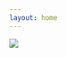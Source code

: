 ```yaml
---
layout: home
---
```


<div class="flex flex-col md:flex-row md:place-content-between my-10">
  <div class="w-full md:w-1/2">
    <div class="flex flex-col space-y-2">
        <div>
          <img src="/images/logos/describo-logo.webp" class="h-16 lg:h-32" />
        </div>
        <div class="text-xl lg:text-3xl text-slate-600"><TagLine class="text-center md:text-left md:pl-14 lg:pl-28" /></div>
    </div>
  </div>
  <div class="w-full md:w-1/2 flex flex-row items-center">
    <div class="md:flex-grow"></div>
    <div class="flex flex-col grow">
        <FeatureComponent link="/tour" :icon="faRoute" class="m-1 grow lg:grow-0 bg-blue-200">
          <template #title>
            Take the product tour
          </template>
        </FeatureComponent>
        <FeatureComponent link="/desktop" :icon="faDownload" class="m-1 grow lg:grow-0 bg-blue-200">
          <template #title>
            Get Describo - free download
          </template>
        </FeatureComponent>
        <FeatureComponent link="/docs/articles/why-use-it" :icon="faFileLines" class="m-1 grow lg:grow-0 bg-blue-200">
          <template #title>
            Why Describo?
          </template>
        </FeatureComponent>
    </div>
  </div>
</div>

<div class="flex flex-col space-x-4">
  <div class="flex flex-row flex-wrap place-content-center">
        <FeatureComponent link="/docs/articles/articles-index" :icon="faFileLines" class="m-1 grow lg:grow-0 bg-blue-200">
          <template #title>
            Feature Articles
          </template>
          <template #content>
                <div class="text-xs no-underline">
                  Articles showcasing a particular capability.
                </div>
            </template>
        </FeatureComponent>
        <FeatureComponent link="/docs/component/introduction" :icon="faCode" class="m-1  grow md:grow-0 bg-slate-200">
            <template #title>
                  Developers
            </template>
            <template #content>
                <div class="text-xs no-underline">
                  Use the Describo RO-Crate engine in your app
                </div>
            </template>
        </FeatureComponent>
      <FeatureComponent link="/docs/guide/five-minute-tutorial" :icon="faPersonChalkboard" class="m-1 grow md:grow-0 bg-slate-200">
          <template #title>
                5 minute beginner tutorial
          </template>
          <template #content>
              <div class="text-xs no-underline">
                  New to RO-Crate and Describo?
              </div>
          </template>
      </FeatureComponent>
      <FeatureComponent link="/describo-users" :icon="faUsers" class="m-1 grow md:grow-0 bg-slate-200">
          <template #title>
              See who's using Describo
          </template>
      </FeatureComponent>
      <FeatureComponent link="https://github.com/describo/describo.github.io" target="_blank" :icon="faStar" class="m-1 grow md:grow-0 bg-slate-200">
          <template #title>
                Like it? Star us on Github.
          </template>
      </FeatureComponent>
      <FeatureComponent :icon="faBookOpenReader" class="m-1 grow md:grow-0 bg-slate-200">
          <template #title>
                Cite Describo
          </template>
          <template #content>
              <div class="text-xs no-underline">
                Marco La Rosa and contributors. 2023 - present. Describo. https://describo.github.io
              </div>
          </template>
      </FeatureComponent>
  </div>
</div>

<div class="flex flex-col mt-10 space-y-10">
  <InfoPanelComponent>
    <template #title>An intuitive, intelligent and extensible metadata editor.</template>
    <template #text>
      <p>
        Describo enables you to describe your data. It creates linked data
        conforming to the <LinkComponent link="https://www.researchobject.org/ro-crate/specification">Research Object Crate (RO-Crate) specification.</LinkComponent>
      </p>
      <p>
        <FeatureComponent link="/tour" :icon="['fas', 'route']" class="text-sm bg-blue-100">
            <template #title>
                  Take the product tour
            </template>
        </FeatureComponent>
      </p>
    </template>
    <template #content>
      <ImageComponent src="/images/tour/desktop4.webp" />
    </template>
  </InfoPanelComponent>

   <InfoPanelComponent layout="rtl">
    <template #title>Linked data to tables.</template>
    <template #text>
      <p>
        Although Describo traffics in linked data, the Browse mode allows you to work with the
        data in a more familiar tabular format. With controls to filter the data and show
        specific properties the Browse tool adapts to your needs.
      </p>
      <FeatureComponent link="/docs/guide/browse.html" :icon="faBook" class="text-sm bg-blue-100">
        <template #title>
          Read the docs
        </template>
      </FeatureComponent>
    </template>
    <template #content>
      <ImageComponent src="/images/tour/desktop8.webp" />
    </template>
  </InfoPanelComponent>

  <InfoPanelComponent>
      <template #title>Tools to perform bulk data transformation</template>
      <template #text>
          <ul class="list-disc">
            <li>Image manipulation - creation of thumbnails and web formats</li>
            <li>Entity recognition and markup</li>
            <li>Theme, topic and subject extraction and markup</li>
          </ul>
        <FeatureComponent link="/docs/guide/transforming-content" :icon="faBook" class="text-sm bg-blue-100">
          <template #title>
            Read the docs
          </template>
        </FeatureComponent>
      </template>
      <template #content>
        <ImageComponent src="/images/tour/desktop10.webp" />
      </template>
  </InfoPanelComponent>

 <InfoPanelComponent layout="rtl">
    <template #title>Text extraction and named entity recognition.</template>
    <template #text>
      <p>
        You have digitised images of textual content that you want to transcribe and markup.
        Describo shows you the image and provides a text editor for you to transcribe the
        page content.
      </p>
      <p>
        Purchase credits to describo.cloud and you can run your images through Optical Character
        Recognition (OCR) and Named Entity Recognition (NER) tools to speed up your work.
      </p>
      <p>
        In the image we can see the entities that have been recognised by the software. Select them
        and mark / unmark them as required. Describo produces a HTML file with the marked up content
        and the entities are written into the metadata.
      </p>
      <FeatureComponent link="/docs/guide/transcribing-content.html" :icon="faBook" class="text-sm bg-blue-100">
        <template #title>
          Read the docs
        </template>
      </FeatureComponent>
    </template>
    <template #content>
      <ImageComponent src="/images/tour/desktop11.webp" />
    </template>
  </InfoPanelComponent>

  <InfoPanelComponent>
    <template #title>Generative AI e-Discovery.</template>
    <template #text>
      <p>
        Interrogate sets of files / folders to extract the themes and narratives that you
        might want to describe. Easily comprehend large swathes of data to find the insights
        hiding in the content. Use the assistant to provide different perspectives on what
        you find in order to test hypotheses and ideas.
      </p>
      <FeatureComponent link="/docs/guide/assistant-supported-discovery" :icon="faBook" class="text-sm bg-blue-100">
        <template #title>
          Read the docs
        </template>
      </FeatureComponent>
    </template>
    <template #content>
      <div class="flex flex-col space-y-1">
        <ImageComponent src="/images/tour/desktop14.webp" />
        <!-- <video controls >
          <source src="/images/guide-discover/ro-crate-paper.mp4" type="video/mp4" />
        </video> -->
        <!-- <iframe
          class="border border-solid border-gray-400 p-2"
          src="/images/guide-discover/conversation.pdf"
          width="100%" height="500">
        </iframe> -->
      </div>
    </template>
  </InfoPanelComponent>

  <InfoPanelComponent layout="rtl">
      <template #title>Visualisation Tools</template>
      <template #text>
        <p>
          Describo creates linked data. And with these tools you can deep dive into that structure to understand
          and mine the information contained within. Combined with the bulk transformation tools, get to know
          your data in minutes; not days or months.
        </p>
        <FeatureComponent link="/docs/guide/visualising-the-structure" :icon="faBook" class="text-sm bg-blue-100">
          <template #title>
            Read the docs
          </template>
        </FeatureComponent>
      </template>
      <template #content>
        <ImageComponent src="/images/tour/desktop15.webp" />
      </template>
  </InfoPanelComponent>

  <InfoPanelComponent>
    <template #title>Create your own Vocabulary.</template>
    <template #text>
      <p>
        When you need more than just what schema.org offers.
      </p>
      <p>
        Choose from schema.org, MODS, Premis-3, Records in Context - Ontology and SKOS in addition
        to defining your own classes and properties. Define the domain you wish to describe and then
        use Describo to describe it!
      </p>
      <FeatureComponent link="/docs/guide/vocabulary.html" :icon="faBook" class="text-sm bg-blue-100">
        <template #title>
          Read the docs
        </template>
      </FeatureComponent>
    </template>
    <template #content>
      <ImageComponent src="/images/tour/desktop16.webp" />
    </template>
  </InfoPanelComponent>
</div>

<FooterComponent class="mt-6"/>

<script setup>
  import {
    faRoute,
    faDownload,
    faCode,
    faPersonChalkboard,
    faUsers,
    faStar,
    faBookOpenReader,
    faBook,
    faFileLines
  }  from "@fortawesome/free-solid-svg-icons";
  import TagLine from "./vue-components/TagLine.vue";
</script>
